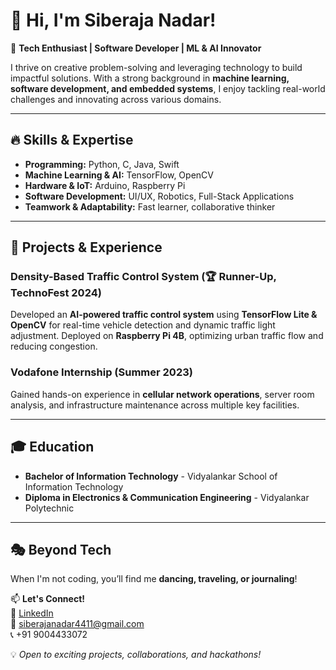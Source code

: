 # 👋 Hi, I'm Siberaja Nadar!

🚀 **Tech Enthusiast | Software Developer | ML & AI Innovator**  

I thrive on creative problem-solving and leveraging technology to build impactful solutions. With a strong background in **machine learning, software development, and embedded systems**, I enjoy tackling real-world challenges and innovating across various domains.

---

## 🔥 Skills & Expertise  

- **Programming:** Python, C, Java, Swift  
- **Machine Learning & AI:** TensorFlow, OpenCV  
- **Hardware & IoT:** Arduino, Raspberry Pi  
- **Software Development:** UI/UX, Robotics, Full-Stack Applications  
- **Teamwork & Adaptability:** Fast learner, collaborative thinker  

---

## 🚀 Projects & Experience  

### **Density-Based Traffic Control System** (🏆 Runner-Up, TechnoFest 2024)  
Developed an **AI-powered traffic control system** using **TensorFlow Lite & OpenCV** for real-time vehicle detection and dynamic traffic light adjustment. Deployed on **Raspberry Pi 4B**, optimizing urban traffic flow and reducing congestion.

### **Vodafone Internship** (Summer 2023)  
Gained hands-on experience in **cellular network operations**, server room analysis, and infrastructure maintenance across multiple key facilities.

---

## 🎓 Education  
- **Bachelor of Information Technology** - Vidyalankar School of Information Technology  
- **Diploma in Electronics & Communication Engineering** - Vidyalankar Polytechnic  

---

## 🎭 Beyond Tech  
When I'm not coding, you’ll find me **dancing, traveling, or journaling**!  

📫 **Let's Connect!**  
📍 [LinkedIn](https://www.linkedin.com/in/siberaja-nadar/)  
📧 siberajanadar4411@gmail.com  
📞 +91 9004433072  

💡 *Open to exciting projects, collaborations, and hackathons!*  
